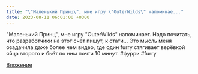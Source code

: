 ```yaml
---
title: "\"Маленький Принц\", мне игру \"OuterWilds\" напоминае..."
date: 2023-08-11 06:01:00 +0300
---
```


"Маленький Принц", мне игру "OuterWilds" напоминает. Надо почитать, что разработчики на этот счёт пишут, к стати...
Это мысль меня озадачила даже более чем видео, где один furry стягивает верёвкой яйца второго и бьёт по ним почти 10 минут.
#фурри #furry

[Вложение](https://vk.com/photo41076938_457250176)
